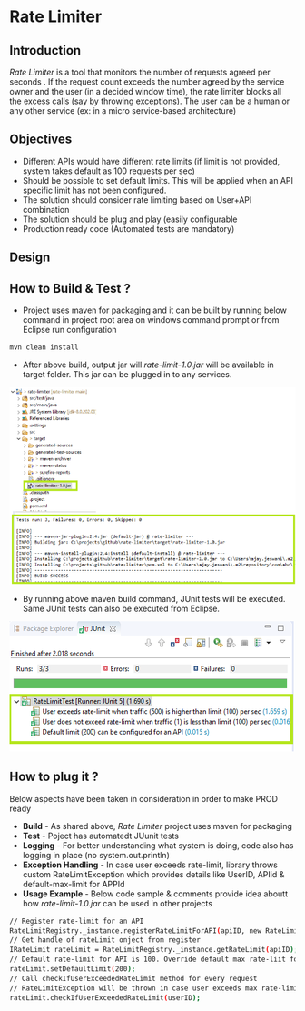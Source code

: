 # Rate Limiter

## Introduction 
*Rate Limiter* is a tool that monitors the number of requests agreed per seconds . If the request count exceeds the number agreed by the service owner and the user (in a decided window time), the rate limiter blocks all the excess calls (say by throwing exceptions). The user can be a human or any other service (ex: in a micro service-based architecture)

## Objectives

- Different APIs would have different rate limits (if limit is not provided, system takes default as 100 requests per sec)
- Should be possible to set default limits. This will be applied when an API specific limit has not been configured.
- The solution should consider rate limiting based on User+API combination
- The solution should be plug and play (easily configurable
- Production ready code (Automated tests are mandatory)

## Design

## How to Build & Test ?

- Project uses maven for packaging and it can be built by running below command in project root area on windows command prompt or from Eclipse run configuration
```sh
mvn clean install
```
- After above build, output jar will *rate-limit-1.0.jar* will be available in target folder. This jar can be plugged in to any services.

![Screenshot](mvn-build.png) <!-- .element height="100%" width="100%" -->

- By running above maven build command, JUnit tests will be executed. Same JUnit tests can also be executed from Eclipse. 

![Screenshot](junit-test-automation.png) <!-- .element height="100%" width="100%" -->

## How to plug it ?

Below aspects have been taken in consideration in order to make PROD ready 

- **Build** - As shared above, *Rate Limiter* project uses maven for packaging
- **Test** - Poject has automatedt JUunit tests
- **Logging** - For better understanding what system is doing, code also has logging in place (no system.out.println)
- **Exception Handling** - In case user exceeds rate-limit, library throws custom RateLimitException which provides details like UserID, APIid & default-max-limit for APPId
- **Usage Example** - Below code sample & comments provide idea aboutt how *rate-limit-1.0.jar* can be used in other projects
```sh
// Register rate-limit for an API
RateLimitRegistry._instance.registerRateLimitForAPI(apiID, new RateLimitImpl(apiID)); 
// Get handle of rateLimit onject from register
IRateLimit rateLimit = RateLimitRegistry._instance.getRateLimit(apiID);
// Default rate-limit for API is 100. Override default max rate-liit for API if required
rateLimit.setDefaultLimit(200);
// Call checkIfUserExceededRateLimit method for every request
// RateLimitException will be thrown in case user exceeds max rate-limit for API
rateLimit.checkIfUserExceededRateLimit(userID);
```

